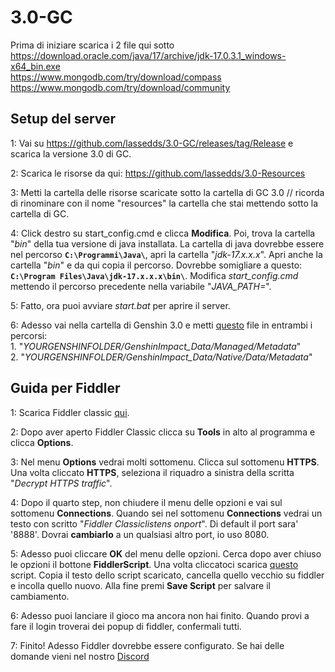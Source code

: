 # 3.0-GC

Prima di iniziare scarica i 2 file qui sotto<br>
https://download.oracle.com/java/17/archive/jdk-17.0.3.1_windows-x64_bin.exe<br>
https://www.mongodb.com/try/download/compass<br>
https://www.mongodb.com/try/download/community<br>

## Setup del server

1: Vai su https://github.com/lassedds/3.0-GC/releases/tag/Release e scarica la versione 3.0 di GC.

2: Scarica le risorse da qui: https://github.com/lassedds/3.0-Resources

3: Metti la cartella delle risorse scaricate sotto la cartella di GC 3.0 // ricorda di rinominare con il nome "resources" la cartella che stai mettendo sotto la cartella di GC.

4: Click destro su start_config.cmd e clicca **Modifica**. Poi, trova la cartella "*bin*" della tua versione di java installata. La cartella di java dovrebbe essere nel percorso **`C:\Programmi\Java\`**, apri la cartella "*jdk-17.x.x.x*". Apri anche la cartella "*bin*" e da qui copia il percorso. Dovrebbe somigliare a questo: **`C:\Program Files\Java\jdk-17.x.x.x\bin\`**.  Modifica *start_config.cmd* mettendo il percorso precedente nella variabile "*JAVA_PATH=*".

5: Fatto, ora puoi avviare *start.bat* per aprire il server.

6: Adesso vai nella cartella di Genshin 3.0 e metti <a href="https://drive.google.com/file/d/1esXUB4Q_Y_wDjvqnNbN8jiQUKsO11N1S/view?usp=sharing">questo</a> file in entrambi i percorsi:<br>
	1. "*YOURGENSHINFOLDER/GenshinImpact_Data/Managed/Metadata*"<br>
	2. "*YOURGENSHINFOLDER/GenshinImpact_Data/Native/Data/Metadata*"

## Guida per Fiddler

1: Scarica Fiddler classic <a href=https://www.telerik.com/download/fiddler>qui</a>.

2: Dopo aver aperto Fiddler Classic clicca su **Tools** in alto al programma e clicca **Options**.

3: Nel menu **Options** vedrai molti sottomenu. Clicca sul sottomenu **HTTPS**. Una volta cliccato **HTTPS**, seleziona il riquadro a sinistra della scritta "*Decrypt HTTPS traffic*".

4: Dopo il quarto step, non chiudere il menu delle opzioni e vai sul sottomenu **Connections**. Quando sei nel sottomenu **Connections** vedrai un testo con scritto "*Fiddler Classiclistens onport*". Di default il port sara' '8888'. Dovrai **cambiarlo** a un qualsiasi altro port, io uso 8080.

5: Adesso puoi cliccare **OK** del menu delle opzioni. Cerca dopo aver chiuso le opzioni il bottone **FiddlerScript**. Una volta cliccatoci scarica <a href=https://github.lunatic.moe/fiddlerscript>questo</a> script. Copia il testo dello script scaricato, cancella quello vecchio su fiddler e incolla quello nuovo. Alla fine premi **Save Script** per salvare il cambiamento.

6: Adesso puoi lanciare il gioco ma ancora non hai finito. Quando provi a fare il login troverai dei popup di fiddler, confermali tutti.

7: Finito! Adesso Fiddler dovrebbe essere configurato. Se hai delle domande vieni nel nostro <a href=https://discord.gg/AYtB7Q2er8>Discord</a>
